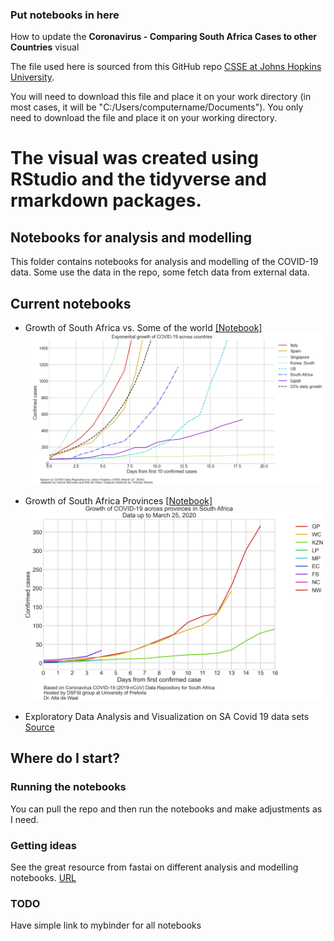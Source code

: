 ### Put notebooks in here

How to update the **Coronavirus - Comparing South Africa Cases to other Countries** visual

The file used here is sourced from this GitHub repo [CSSE at Johns Hopkins University](https://github.com/CSSEGISandData/COVID-19/blob/master/csse_covid_19_data/csse_covid_19_time_series/time_series_covid19_confirmed_global.csv).

You will need to download this file and place it on your work directory (in most cases, it will be "C:/Users/computername/Documents"). You only need to download the file and place it on your working directory.

The visual was created using RStudio and the tidyverse and rmarkdown packages. 
=======
## Notebooks for analysis and modelling
This folder contains notebooks for analysis and modelling of the COVID-19 data. Some use the data in the repo, some fetch data from external data. 

## Current notebooks
* Growth of South Africa vs. Some of the world [[Notebook]](https://github.com/dsfsi/covid19za/blob/master/notebooks/2020-03-28-international-growth-analysis.ipynb)
![](https://github.com/dsfsi/covid19za/blob/master/visualisation/covid-growth-countries.png?raw=true)
* Growth of South Africa Provinces [[Notebook]](https://github.com/dsfsi/covid19za/blob/master/notebooks/covid19_growth_for_sa.ipynb)
![](https://github.com/dsfsi/covid19za/blob/master/visualisation/per_province_growth_first_report.png?raw=true)

* Exploratory Data Analysis and Visualization on SA Covid 19 data sets [Source](https://github.com/karthik111/covid19za/blob/master/notebooks/COVID-19%20South%20Africa%20-%20Data%20Analysis%20and%20Visualization.ipynb)
## Where do I start?
### Running the notebooks
You can pull the repo and then run the notebooks and make adjustments as I need. 

### Getting ideas
See the great resource from fastai on different analysis and modelling notebooks. [URL](https://covid19dashboards.com/)

### TODO
Have simple link to mybinder for all notebooks
